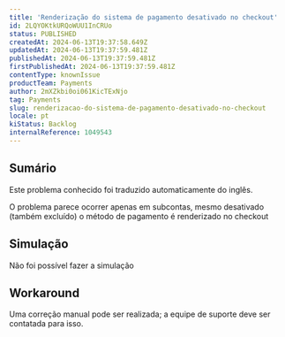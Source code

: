 ```yaml
---
title: 'Renderização do sistema de pagamento desativado no checkout'
id: 2LQYOKtkURQoWUU1InCRUo
status: PUBLISHED
createdAt: 2024-06-13T19:37:58.649Z
updatedAt: 2024-06-13T19:37:59.481Z
publishedAt: 2024-06-13T19:37:59.481Z
firstPublishedAt: 2024-06-13T19:37:59.481Z
contentType: knownIssue
productTeam: Payments
author: 2mXZkbi0oi061KicTExNjo
tag: Payments
slug: renderizacao-do-sistema-de-pagamento-desativado-no-checkout
locale: pt
kiStatus: Backlog
internalReference: 1049543
---
```


## Sumário

<div class="alert alert-info">
  <p>Este problema conhecido foi traduzido automaticamente do inglês.</p>
</div>


O problema parece ocorrer apenas em subcontas, mesmo desativado (também excluído) o método de pagamento é renderizado no checkout

## Simulação


Não foi possível fazer a simulação

## Workaround


Uma correção manual pode ser realizada; a equipe de suporte deve ser contatada para isso.




